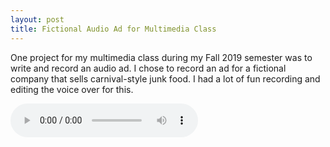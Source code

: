 ```yaml
---
layout: post
title: Fictional Audio Ad for Multimedia Class
---
```


One project for my multimedia class during my Fall 2019 semester was to write and record an audio ad. I chose to record an ad for a fictional company that sells carnival-style junk food. I had a lot of fun recording and editing the voice over for this.

<audio src="/portfolio-site/assets/EvanAudioAd.mp3" type="audio/mp3" controls>
	Your browser does not support embedded audio.
</audio>

